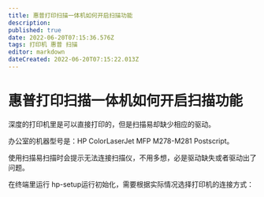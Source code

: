 ```yaml
---
title: 惠普打印扫描一体机如何开启扫描功能
description: 
published: true
date: 2022-06-20T07:15:36.576Z
tags: 打印机 惠普 扫描
editor: markdown
dateCreated: 2022-06-20T07:15:22.013Z
---
```


# 惠普打印扫描一体机如何开启扫描功能
深度的打印机里是可以直接打印的，但是扫描易却缺少相应的驱动。

办公室的机器型号是：HP ColorLaserJet MFP M278-M281 Postscript。

使用扫描易扫描时会提示无法连接扫描仪，不用多想，必是驱动缺失或者驱动出了问题。

在终端里运行 hp-setup运行初始化，需要根据实际情况选择打印机的连接方式：

